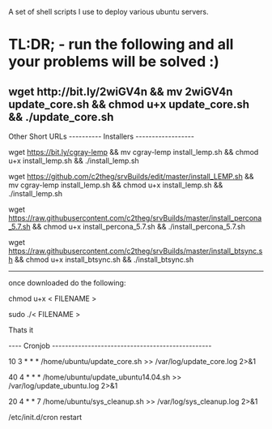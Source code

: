 A set of shell scripts I use to deploy various ubuntu servers.

<h1>TL:DR;  - run the following and all your problems will be solved :)</h1>

<h2> wget http://bit.ly/2wiGV4n && mv 2wiGV4n update_core.sh && chmod u+x update_core.sh && ./update_core.sh </h2>


Other Short URLs
---------- Installers ------------------

wget https://bit.ly/cgray-lemp && mv cgray-lemp install_lemp.sh && chmod u+x install_lemp.sh && ./install_lemp.sh

wget https://github.com/c2theg/srvBuilds/edit/master/install_LEMP.sh && mv cgray-lemp install_lemp.sh && chmod u+x install_lemp.sh && ./install_lemp.sh

wget https://raw.githubusercontent.com/c2theg/srvBuilds/master/install_percona_5.7.sh && chmod u+x install_percona_5.7.sh && ./install_percona_5.7.sh

wget https://raw.githubusercontent.com/c2theg/srvBuilds/master/install_btsync.sh && chmod u+x install_btsync.sh && ./install_btsync.sh


------------------------------------------
once downloaded do the following:

chmod u+x < FILENAME >

sudo ./< FILENAME >


Thats it

----  Cronjob -------------------------------------------------

10 3 * * * /home/ubuntu/update_core.sh >> /var/log/update_core.log 2>&1

40 4 * * * /home/ubuntu/update_ubuntu14.04.sh >> /var/log/update_ubuntu.log 2>&1

20 4 * * 7 /home/ubuntu/sys_cleanup.sh >> /var/log/sys_cleanup.log 2>&1

/etc/init.d/cron restart
